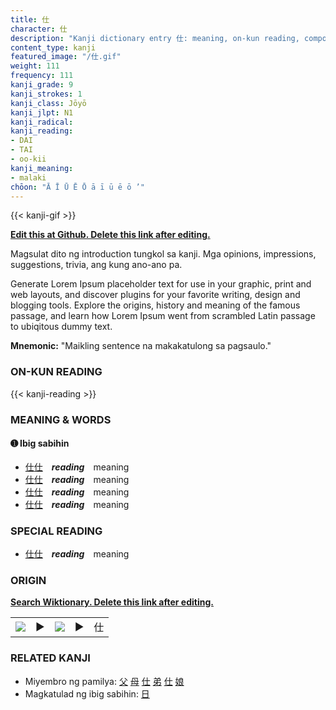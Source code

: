 ```yaml
---
title: 仕
character: 仕
description: "Kanji dictionary entry 仕: meaning, on-kun reading, compounds, origin, related kanji"
content_type: kanji
featured_image: "/仕.gif"
weight: 111
frequency: 111
kanji_grade: 9
kanji_strokes: 1
kanji_class: Jōyō
kanji_jlpt: N1
kanji_radical: 
kanji_reading: 
- DAI
- TAI
- oo-kii
kanji_meaning:
- malaki
chōon: "Ā Ī Ū Ē Ō ā ī ū ē ō ’"
---
```

[//]: # (Don't edit the line below. Kanji animated GIF code is automatically generated.)
{{< kanji-gif >}}

[//]: # (Edit below this line.)

**[Edit this at Github. Delete this link after editing.](https://github.com/tim0g/tim/tree/main/content/kanji/仕/index.md)**

Magsulat dito ng introduction tungkol sa kanji. Mga opinions, impressions, suggestions, trivia, ang kung ano-ano pa.

Generate Lorem Ipsum placeholder text for use in your graphic, print and web layouts, and discover plugins for your favorite writing, design and blogging tools. Explore the origins, history and meaning of the famous passage, and learn how Lorem Ipsum went from scrambled Latin passage to ubiqitous dummy text.
 
**Mnemonic:** "Maikling sentence na makakatulong sa pagsaulo."

### ON-KUN READING

[//]: # (Don't edit the line below. ON-KUN READING code is automatically generated.)
{{< kanji-reading >}}

### MEANING & WORDS

#### ➊ **Ibig sabihin**
  - [仕](../仕)[仕](../仕)　***reading***　meaning
  - [仕](../仕)[仕](../仕)　***reading***　meaning
  - [仕](../仕)[仕](../仕)　***reading***　meaning
  - [仕](../仕)[仕](../仕)　***reading***　meaning

### SPECIAL READING
  - [仕](../仕)[仕](../仕)　***reading***　meaning

### ORIGIN

**[Search Wiktionary. Delete this link after editing.](https://wiktionary.org/wiki/仕)**
<table class="kanji-table"><tr><td>
<img src="60px-仕-bronze.svg.png">
</td><td>▶</td><td>
<img src="60px-仕-oracle.svg.png">
</td><td>▶</td>
<td class="kanji-origin">仕</td>
</tr></table>

### RELATED KANJI
- Miyembro ng pamilya: [父](../父) [母](../母) [仕](../仕) [弟](../弟) [仕](../仕) [娘](../娘)
- Magkatulad ng ibig sabihin: [日](../日)
